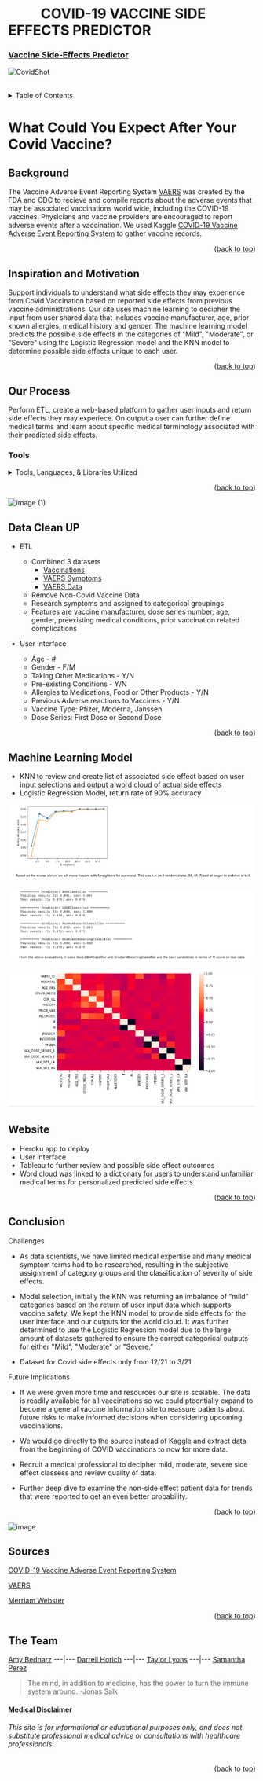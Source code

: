 


<div id="top"></div>

# &nbsp; &nbsp; &nbsp; &nbsp; &nbsp;  COVID-19 VACCINE SIDE EFFECTS PREDICTOR


<!-- <div align="center"> -->

###  [Vaccine Side-Effects Predictor](https://vaccine-side-effect-predictor.herokuapp.com/)


![CovidShot](https://www.coe.int/documents/10518249/88399762/Covid-Vaccine/23edacee-ac47-953e-7c8d-012ec176c157?t=1611227091000)

<br>

<!-- TABLE OF CONTENTS -->

<details>
  <summary>Table of Contents</summary>
    <li><a href="#1 Background ">Background</a></li>
    <li><a href="#2 Inspiration and Motivation ">Inspiration and Motivation</a></li>
    <li><a href="#3 Our Process ">Our Process</a></li>
      <ul>
         <li><a href="#Tools">Tools</a></li>
      </ul>
    <li><a href="#4 Data-Clean-UP">Data Clean Up </a></li>
    <li><a href="#5 Machine-Learning-Model">Machine Learning Model</a></li>
    <li><a href="#6 Conclusion”>Conclusion</li>
    <li><a href="#7 Sources">Sources</a></li>
    <li><a href="#8 The-Team">Team</a></li>
  </ol>
</details>

# **What Could You Expect After Your Covid Vaccine?**  
  
## **Background** 

The Vaccine Adverse Event Reporting System [VAERS](https://vaers.hhs.gov/reportevent.html) was created by the FDA and CDC to recieve and compile reports about 
the adverse events that may be associated vaccinations world wide, including the COVID-19 vaccines. Physicians and vaccine providers are encouraged to report adverse events after a vaccination. We used Kaggle [COVID-19 Vaccine Adverse Event Reporting System](https://www.kaggle.com/ayushggarg/covid19-vaccine-adverse-reactions?select=2021VAERSSYMPTOMS.csv) to gather vaccine records. 
  
<p align="right">(<a href="#top">back to top</a>)</p>

## **Inspiration and Motivation**

Support individuals to understand what side effects they may experience from Covid Vaccination based on reported side effects from previous vaccine 
administrations.  Our site uses machine learning to decipher the input from user shared data that includes vaccine manufacturer, age, prior known allergies, 
medical history and gender.  The machine learning model predicts the possible side effects in the categories of "Mild", "Moderate", or "Severe" using the Logistic Regression model and the KNN model to determine possible side effects unique to each user. 

<p align="right">(<a href="#top">back to top</a>)</p>


## **Our Process**
      
Perform ETL, create a web-based platform to gather user inputs and return side effects they may experiece. On output a user can further define medical 
terms and learn about specific medical terminology associated with their predicted side effects. 
      
    
### **Tools**
  
<details> 
<summary>Tools, Languages, & Libraries Utilized</summary>

<li>Pandas</li></ul>
<li>Python</li></ul> 
<li>Pickle</li></ul>
<li>Plotly</li></ul>
<li>Matplotlib</li></ul>
<li>Jupyter Notebook</li></ul>
<li>VS Code</li></ul>
<li>D3 JS</li></ul>
<li>Seaborn JS</li></ul>
<li>Any Chart JS</li></ul>  
<li>HTML</li></ul>
<li>CSS</li></ul>
<li>Tableau JS</li></ul> 
<li>Flask</li></ul>   
<li>Themefisher</li></ul>
<li>Bootstrap</li></ul>
<li>Heroku</li></ul>
</details>



<p align="right">(<a href="#top">back to top</a>)</p>


![image (1)](https://user-images.githubusercontent.com/82190357/145183563-27e1b7f1-a28e-4401-9172-fcd23046e5f3.png)

## **Data Clean UP** 
  
  * ETL 
      
    * Combined 3 datasets
      * [Vaccinations](https://www.kaggle.com/ayushggarg/covid19-vaccine-adverse-reactions?select=2021VAERSVAX.csv)
      * [VAERS Symptoms](https://www.kaggle.com/ayushggarg/covid19-vaccine-adverse-reactions?select=2021VAERSSYMPTOMS.csv)
      * [VAERS Data](https://www.kaggle.com/ayushggarg/covid19-vaccine-adverse-reactions?select=2021VAERSDATA.csv)
    * Remove Non-Covid Vaccine Data 
    * Research symptoms and assigned to categorical groupings 
    * Features are vaccine manufacturer, dose series number, age, gender, preexisting medical conditions, prior vaccination related complications
      
  * User Interface
      
      * Age - #
      * Gender - F/M 
      * Taking Other Medications - Y/N 
      * Pre-existing Conditions - Y/N
      * Allergies to Medications, Food or Other Products - Y/N
      * Previous Adverse reactions to Vaccines - Y/N 
      * Vaccine Type: Pfizer, Moderna, Janssen
      * Dose Series: First Dose or Second Dose

           
<p align="right">(<a href="#top">back to top</a>)</p>

## **Machine Learning Model**
  
  * KNN to review and create list of associated side effect based on user input selections and output a word cloud of actual side effects
  * Logistic Regression Model, return rate of 90% accuracy
 
  ![image](Resources/KNN_image_output.png)  
      
  ![image](Resources/model_train_test.png)
      
  ![image](Resources/HeatMap.png)
      
      
 ## **Website**
      
   * Heroku app to deploy
   * User interface 
   * Tableau to further review and possible side effect outcomes
   * Word cloud was linked to a dictionary for users to understand unfamiliar medical terms for personalized predicted side effects
   
 
      
 
<p align="right">(<a href="#top">back to top</a>)</p>

## **Conclusion** 

Challenges

* As data scientists, we have limited medical expertise and many medical symptom terms had to be researched, resulting in the subjective assignment of category
  groups and the classification of severity of side effects. 
      
* Model selection, initially the KNN was returning an imbalance of “mild” categories based on the return of user input data which supports vaccine safety. We 
  kept the KNN model to provide side effects for the user interface and our outputs for the world cloud. It was further determined to use the Logistic 
  Regression model due to the large amount of datasets gathered to ensure the correct categorical outputs for either "Mild", "Moderate" or "Severe."
     
* Dataset for Covid side effects only from 12/21 to 3/21

Future Implications

* If we were given more time and resources our site is scalable. The data is readily available for all vaccinations so we could ptoentially expand to become a
  general vaccine information site to reassure patients about future risks to make informed decisions when considering upcoming vaccinations. 

* We would go directly to the source instead of Kaggle and extract data from the beginning of COVID vaccinations to now for more data.

* Recruit a medical professional to decipher mild, moderate, severe side effect classess and review quality of data.

* Further deep dive to examine the non-side effect patient data for trends that were reported to get an even better probability.
  
  

<p align="right">(<a href="#top">back to top</a>)</p>

![image](https://raw.githubusercontent.com/D11eleven/Vaccine_Side_Effects_Predictor/main/Resources/Tab1.png)

## **Sources**
 
[COVID-19 Vaccine Adverse Event Reporting System](https://www.kaggle.com/ayushggarg/covid19-vaccine-adverse-reactions?select=2021VAERSSYMPTOMS.csv) 
<br>

[VAERS](https://vaers.hhs.gov/)
  
[Merriam Webster](https://www.merriam-webster.com/)

<p align="right">(<a href="#top">back to top</a>)</p>
  
##  **The Team**
[Amy Bednarz](https://github.com/abednarz210) ---|--- [Darrell Horich](https://github.com/D11eleven) ---|--- [Taylor Lyons](https://github.com/taylorsyde) ---|--- [Samantha Perez](https://github.com/Sjenn257)

  
 > The mind, in addition to medicine, has the power to turn the immune system around. -Jonas Salk  



#### **Medical Disclaimer**

###### This site is for informational or educational purposes only, and does not substitute professional medical advice or consultations with healthcare professionals.
  
<p align="right">(<a href="#top">back to top</a>)</p>


